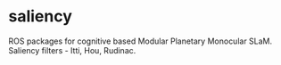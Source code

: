 saliency
========


ROS packages for cognitive based Modular Planetary Monocular SLaM.
Saliency filters - Itti, Hou, Rudinac.
